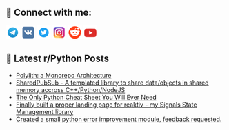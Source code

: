 ## 🔎 Connect with me:
[<img src="https://github.com/bullbesh/bullbesh/blob/main/images/Telegram.png" width="32" height="32" />](https://t.me/bullbesh)
[<img src="https://github.com/bullbesh/bullbesh/blob/main/images/VK.png" width="32" height="32" />](https://vk.com/bullbesh)
[<img src="https://github.com/bullbesh/bullbesh/blob/main/images/Twitter.png" width="32" height="32" />](https://twitter.com/bullbesh1)
[<img src="https://github.com/bullbesh/bullbesh/blob/main/images/Instagram.png" width="32" height="32" />](https://www.instagram.com/bullbesh)
[<img src="https://github.com/bullbesh/bullbesh/blob/main/images/Reddit.png" width="32" height="32" />](https://www.reddit.com/user/bullbesh)
[<img src="https://github.com/bullbesh/bullbesh/blob/main/images/YouTube.png" width="32" height="32" />](https://www.youtube.com/channel/UCtfjRs6uzgq5mfm8S06WTcg)

## 📕 Latest r/Python Posts
<!-- BLOG-POST-LIST:START -->
- [Polylith: a Monorepo Architecture](https://www.reddit.com/r/Python/comments/1m9so08/polylith_a_monorepo_architecture/)
- [SharedPubSub - A templated library to share data/objects in shared memory accross C++/Python/NodeJS](https://www.reddit.com/r/Python/comments/1m9sn5f/sharedpubsub_a_templated_library_to_share/)
- [The Only Python Cheat Sheet You Will Ever Need](https://www.reddit.com/r/Python/comments/1m9o70r/the_only_python_cheat_sheet_you_will_ever_need/)
- [Finally built a proper landing page for reaktiv - my Signals State Management library](https://www.reddit.com/r/Python/comments/1m9o5x2/finally_built_a_proper_landing_page_for_reaktiv/)
- [Created a small python error improvement module, feedback requested.](https://www.reddit.com/r/Python/comments/1m9m8vd/created_a_small_python_error_improvement_module/)
<!-- BLOG-POST-LIST:END -->
